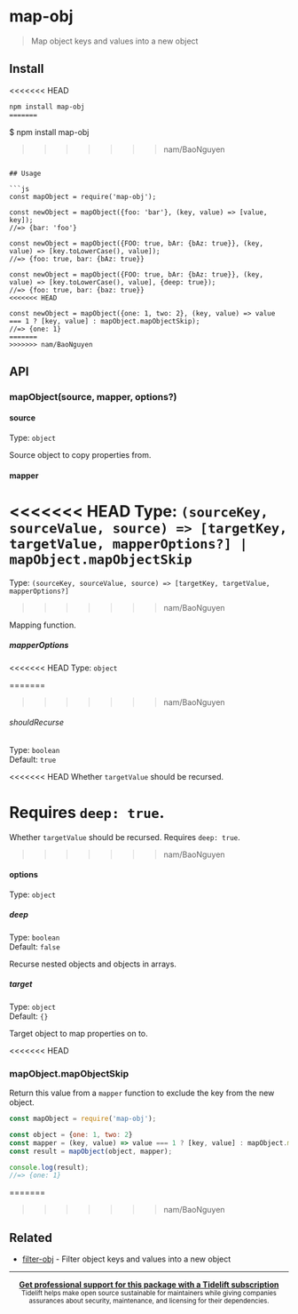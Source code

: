 # map-obj

> Map object keys and values into a new object

## Install

<<<<<<< HEAD
```sh
npm install map-obj
=======
```
$ npm install map-obj
>>>>>>> nam/BaoNguyen
```

## Usage

```js
const mapObject = require('map-obj');

const newObject = mapObject({foo: 'bar'}, (key, value) => [value, key]);
//=> {bar: 'foo'}

const newObject = mapObject({FOO: true, bAr: {bAz: true}}, (key, value) => [key.toLowerCase(), value]);
//=> {foo: true, bar: {bAz: true}}

const newObject = mapObject({FOO: true, bAr: {bAz: true}}, (key, value) => [key.toLowerCase(), value], {deep: true});
//=> {foo: true, bar: {baz: true}}
<<<<<<< HEAD

const newObject = mapObject({one: 1, two: 2}, (key, value) => value === 1 ? [key, value] : mapObject.mapObjectSkip);
//=> {one: 1}
=======
>>>>>>> nam/BaoNguyen
```

## API

### mapObject(source, mapper, options?)

#### source

Type: `object`

Source object to copy properties from.

#### mapper

<<<<<<< HEAD
Type: `(sourceKey, sourceValue, source) => [targetKey, targetValue, mapperOptions?] | mapObject.mapObjectSkip`
=======
Type: `(sourceKey, sourceValue, source) => [targetKey, targetValue, mapperOptions?]`
>>>>>>> nam/BaoNguyen

Mapping function.

##### mapperOptions

<<<<<<< HEAD
Type: `object`

=======
>>>>>>> nam/BaoNguyen
###### shouldRecurse

Type: `boolean`\
Default: `true`

<<<<<<< HEAD
Whether `targetValue` should be recursed.

Requires `deep: true`.
=======
Whether `targetValue` should be recursed. Requires `deep: true`.
>>>>>>> nam/BaoNguyen

#### options

Type: `object`

##### deep

Type: `boolean`\
Default: `false`

Recurse nested objects and objects in arrays.

##### target

Type: `object`\
Default: `{}`

Target object to map properties on to.

<<<<<<< HEAD
### mapObject.mapObjectSkip

Return this value from a `mapper` function to exclude the key from the new object.

```js
const mapObject = require('map-obj');

const object = {one: 1, two: 2}
const mapper = (key, value) => value === 1 ? [key, value] : mapObject.mapObjectSkip
const result = mapObject(object, mapper);

console.log(result);
//=> {one: 1}
```

=======
>>>>>>> nam/BaoNguyen
## Related

- [filter-obj](https://github.com/sindresorhus/filter-obj) - Filter object keys and values into a new object

---

<div align="center">
	<b>
		<a href="https://tidelift.com/subscription/pkg/npm-map-obj?utm_source=npm-map-obj&utm_medium=referral&utm_campaign=readme">Get professional support for this package with a Tidelift subscription</a>
	</b>
	<br>
	<sub>
		Tidelift helps make open source sustainable for maintainers while giving companies<br>assurances about security, maintenance, and licensing for their dependencies.
	</sub>
</div>

